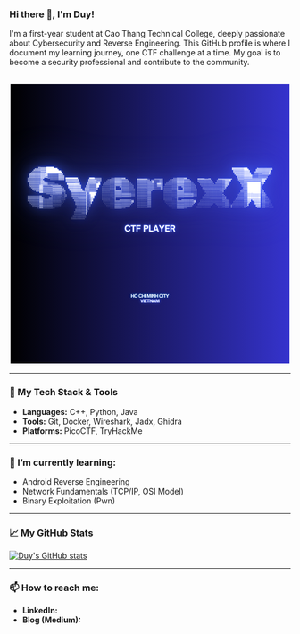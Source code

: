 ### Hi there 👋, I'm Duy!

I'm a first-year student at Cao Thang Technical College, deeply passionate about Cybersecurity and Reverse Engineering. This GitHub profile is where I document my learning journey, one CTF challenge at a time. My goal is to become a security professional and contribute to the community.


<p align="center">
  <img src="https://github.com/SyerexX/SyerexX/blob/main/Black%20White%20Simple%20Modern%20Neon%20Griddy%20Bold%20Technology%20Pixel%20Electronics%20Store%20Logo.png?raw=true" width="500">
</p>


---

### 🔧 My Tech Stack & Tools

- **Languages:** C++, Python, Java
- **Tools:** Git, Docker, Wireshark, Jadx, Ghidra
- **Platforms:** PicoCTF, TryHackMe

---

### 🌱 I’m currently learning:

- Android Reverse Engineering
- Network Fundamentals (TCP/IP, OSI Model)
- Binary Exploitation (Pwn)

---

### 📈 My GitHub Stats

[![Duy's GitHub stats](https://github-readme-stats.vercel.app/api?username=SyerexX&show_icons=true&theme=dracula)](https://github.com/anuraghazra/github-readme-stats)

---

### 📫 How to reach me:

- **LinkedIn:** 
- **Blog (Medium):**
